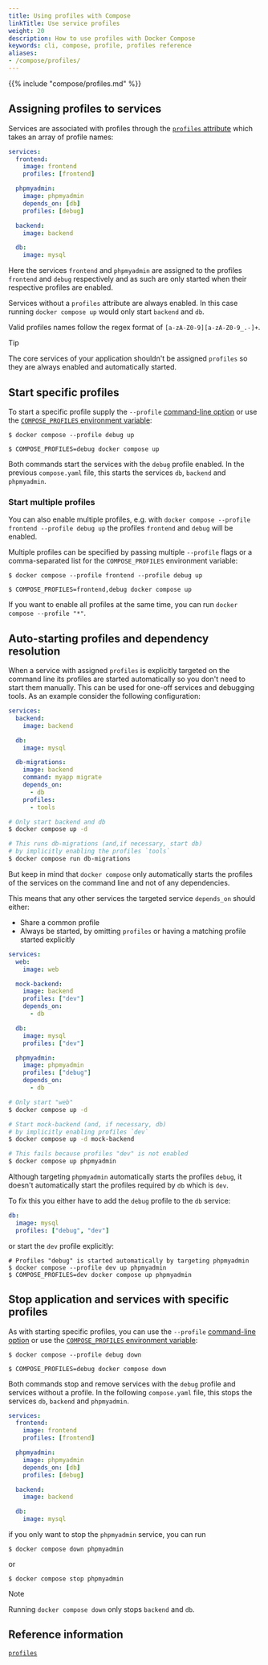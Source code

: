 ```yaml
---
title: Using profiles with Compose
linkTitle: Use service profiles
weight: 20
description: How to use profiles with Docker Compose
keywords: cli, compose, profile, profiles reference
aliases:
- /compose/profiles/
---
```


{{% include "compose/profiles.md" %}}

## Assigning profiles to services

Services are associated with profiles through the
[`profiles` attribute](/reference/compose-file/services.md#profiles) which takes an
array of profile names:

```yaml
services:
  frontend:
    image: frontend
    profiles: [frontend]

  phpmyadmin:
    image: phpmyadmin
    depends_on: [db]
    profiles: [debug]

  backend:
    image: backend

  db:
    image: mysql
```

Here the services `frontend` and `phpmyadmin` are assigned to the profiles
`frontend` and `debug` respectively and as such are only started when their
respective profiles are enabled.

Services without a `profiles` attribute are always enabled. In this
case running `docker compose up` would only start `backend` and `db`.

Valid profiles names follow the regex format of `[a-zA-Z0-9][a-zA-Z0-9_.-]+`.

> [!TIP]
>
> The core services of your application shouldn't be assigned `profiles` so
> they are always enabled and automatically started.

## Start specific profiles

To start a specific profile supply the `--profile` [command-line option](/reference/cli/docker/compose.md) or
use the [`COMPOSE_PROFILES` environment variable](environment-variables/envvars.md#compose_profiles):

```console
$ docker compose --profile debug up
```
```console
$ COMPOSE_PROFILES=debug docker compose up
```

Both commands start the services with the `debug` profile enabled.
In the previous `compose.yaml` file, this starts the services
`db`, `backend` and `phpmyadmin`.

### Start multiple profiles

You can also enable
multiple profiles, e.g. with `docker compose --profile frontend --profile debug up`
the profiles `frontend` and `debug` will be enabled.

Multiple profiles can be specified by passing multiple `--profile` flags or
a comma-separated list for the `COMPOSE_PROFILES` environment variable:

```console
$ docker compose --profile frontend --profile debug up
```

```console
$ COMPOSE_PROFILES=frontend,debug docker compose up
```

If you want to enable all profiles at the same time, you can run `docker compose --profile "*"`.

## Auto-starting profiles and dependency resolution

When a service with assigned `profiles` is explicitly targeted on the command
line its profiles are started automatically so you don't need to start them
manually. This can be used for one-off services and debugging tools.
As an example consider the following configuration:

```yaml
services:
  backend:
    image: backend

  db:
    image: mysql

  db-migrations:
    image: backend
    command: myapp migrate
    depends_on:
      - db
    profiles:
      - tools
```

```sh
# Only start backend and db
$ docker compose up -d

# This runs db-migrations (and,if necessary, start db)
# by implicitly enabling the profiles `tools`
$ docker compose run db-migrations
```

But keep in mind that `docker compose` only automatically starts the
profiles of the services on the command line and not of any dependencies. 

This means that any other services the targeted service `depends_on` should either:
- Share a common profile 
- Always be started, by omitting `profiles` or having a matching profile started explicitly

```yaml
services:
  web:
    image: web

  mock-backend:
    image: backend
    profiles: ["dev"]
    depends_on:
      - db

  db:
    image: mysql
    profiles: ["dev"]

  phpmyadmin:
    image: phpmyadmin
    profiles: ["debug"]
    depends_on:
      - db
```

```sh
# Only start "web"
$ docker compose up -d

# Start mock-backend (and, if necessary, db)
# by implicitly enabling profiles `dev`
$ docker compose up -d mock-backend

# This fails because profiles "dev" is not enabled
$ docker compose up phpmyadmin
```

Although targeting `phpmyadmin` automatically starts the profiles `debug`, it doesn't automatically start the profiles required by `db` which is `dev`. 

To fix this you either have to add the `debug` profile to the `db` service:

```yaml
db:
  image: mysql
  profiles: ["debug", "dev"]
```

or start the `dev` profile explicitly:

```console
# Profiles "debug" is started automatically by targeting phpmyadmin
$ docker compose --profile dev up phpmyadmin
$ COMPOSE_PROFILES=dev docker compose up phpmyadmin
```

## Stop application and services with specific profiles

As with starting specific profiles, you can use the `--profile` [command-line option](/reference/cli/docker/compose.md#use--p-to-specify-a-project-name) or
use the [`COMPOSE_PROFILES` environment variable](environment-variables/envvars.md#compose_profiles):

```console
$ docker compose --profile debug down
```
```console
$ COMPOSE_PROFILES=debug docker compose down
```

Both commands stop and remove services with the `debug` profile and services without a profile. In the following `compose.yaml` file, this stops the services `db`, `backend` and `phpmyadmin`.

```yaml
services:
  frontend:
    image: frontend
    profiles: [frontend]

  phpmyadmin:
    image: phpmyadmin
    depends_on: [db]
    profiles: [debug]

  backend:
    image: backend

  db:
    image: mysql
```

if you only want to stop the `phpmyadmin` service, you can run 
```console 
$ docker compose down phpmyadmin
``` 
or 
```console 
$ docker compose stop phpmyadmin
```

> [!NOTE]
>
> Running `docker compose down` only stops `backend` and `db`.

## Reference information

[`profiles`](/reference/compose-file/services.md#profiles)
